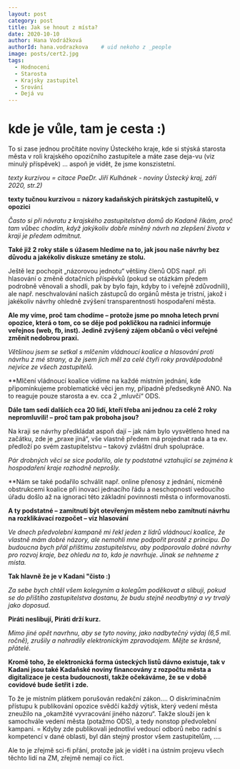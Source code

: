 ```yaml
---
layout: post
category: post
title: Jak se hnout z místa?   
date: 2020-10-10
author: Hana Vodrážková
authorId: hana.vodrazkova    # uid nekoho z _people
image: posts/cert2.jpg
tags:
  - Hodnoceni
  - Starosta
  - Krajsky zastupitel
  - Srování
  - Dejá vu
---
```


# kde je vůle, tam je cesta :) 


To si zase jednou pročítáte noviny Ústeckého kraje, kde si stýská starosta města v roli krajského opozičního zastupitele a máte zase deja-vu (viz minulý příspěvek) ... aspoň je vidět, že jsme konszistetní.

*texty kurzívou = citace PaeDr. Jiří Kulhánek - noviny Ústecký kraj, září 2020, str.2)*

**texty tučnou kurzivou = názory kadaňských pirátských zastupitelů, v opozici**

*Často si při návratu z  krajského zastupitelstva domů do Kadaně říkám, proč tam vůbec chodím, když jakýkoliv dobře míněný návrh na zlepšení života v  kraji je předem odmítnut.*

**Také již 2 roky stále s úžasem hledíme na to, jak jsou naše návrhy bez důvodu a jakékoliv diskuze smetány ze stolu.** 

Ještě lez pochopit „názorovou jednotu“ většiny členů ODS např. při hlasování o změně dotačních příspěvků (pokud se otázkám předem podrobně věnovali a shodli, pak by bylo fajn, kdyby to i veřejně zdůvodnili), ale např. neschvalování našich zástupců do orgánů města je tristní, jakož i jakékoliv návrhy ohledně zvýšení transparentnosti hospodaření města.

**Ale my víme, proč tam chodíme – protože jsme po mnoha letech první opozice, která o tom, co se děje pod pokličkou na radnici informuje veřejnos (web, fb, inst). Jedině zvýšený zájem občanů o věci veřejné změnit nedobrou praxi.**

*Většinou jsem se setkal s  mlčením vládnoucí koalice a  hlasování proti návrhu z  mé strany, a  že jsem jich měl za celé čtyři roky pravděpodobně nejvíce ze všech zastupitelů.*

**Mlčení vládnoucí koalice vidíme na každé místním jednání, kde připomínkujeme problematické věci jen my, případně předsedkyně ANO. Na to reaguje pouze starosta a ev. cca 2 „mluvčí“ ODS.

**Dále tam sedí dalších cca  20 lidí, kteří třeba ani jednou za celé 2 roky nepromluvili! – proč tam pak proboha jsou?**

Na kraji se návrhy předkládat aspoň dají – jak nám bylo vysvětleno hned na začátku, zde je „praxe jiná“, vše vlastně předem má projednat rada a ta ev. předloží po svém zastupitelstvu – takový zvláštní druh spolupráce.

*Pár drobných věcí se sice podařilo, ale ty podstatné vztahující se zejména k hospodaření kraje rozhodně neprošly.*

**Nám se také podařilo schválit např. online přenosy z jednání, nicméně obstrukcemi koalice při inovaci jednacího řádu a neschopností vedoucího úřadu došlo až na ignoraci této základní povinnosti města o informovanosti.

**A ty podstatné – zamítnutí být otevřeným městem nebo zamítnutí návrhu na rozklikávací rozpočet – viz hlasování**

*Ve dnech předvolební kampaně mi řekl jeden z  lídrů vládnoucí koalice, že vlastně mám dobré názory, ale nemohli mne podpořit prostě z  principu. Do budoucna bych přál příštímu zastupitelstvu, aby podporovalo dobré návrhy pro rozvoj kraje, bez ohledu na to, kdo je navrhuje. Jinak se nehneme z  místa.*

**Tak hlavně že je v Kadani "čisto :)** 

*Za sebe bych chtěl všem kolegyním a kolegům poděkovat a slibuji, pokud se do příštího zastupitelstva dostanu, že budu stejně neodbytný a  vy trvalý jako doposud.*

**Piráti neslibují, Piráti drží kurz.**

*Mimo jiné opět navrhnu, aby se tyto noviny, jako nadbytečný výdaj (6,5 mil. ročně), zrušily a  nahradily elektronickým zpravodajem. Mějte se krásně, přátelé.*

**Kromě toho, že elektronická forma ústeckých listů dávno existuje, tak v Kadani jsou také Kadaňské noviny financovány z rozpočtu města a digitalizace je cesta budoucnosti, takže očekáváme, že se v době covidové bude šetřit i zde.**

To že je místním plátkem porušován redakční zákon….
O diskriminačním přístupu k publikování opozice svědčí každý výtisk, který vedení města zneužilo na „okamžité vyvracování jiného názoru“. 
Takže slouží jen k samochvále vedení města (potažmo ODS), a tedy nonstop předvolební kampani.
= Kdyby zde publikovali jednotliví vedoucí odborů nebo radní s kompetencí v dané oblasti, byl dán stejný prostor všem zastupitelům, …. 

Ale to je zřejmě sci-fi přání, protože jak je vidět i na ústním projevu všech těchto lidí na ZM, zřejmě nemají co říct. 
 



